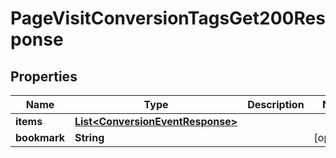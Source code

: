 

# PageVisitConversionTagsGet200Response

## Properties

Name | Type | Description | Notes
------------ | ------------- | ------------- | -------------
**items** | [**List&lt;ConversionEventResponse&gt;**](ConversionEventResponse.md) |  | 
**bookmark** | **String** |  |  [optional]




